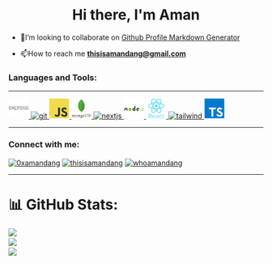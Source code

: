 <h1 align="center">Hi there, I'm Aman</h1>

- 🤝I’m looking to collaborate on [Github Profile Markdown Generator](https://github.com/thisisamandang/github-profile-markdown-generator)

- 📫How to reach me **thisisamandang@gmail.com**

<h3 align="left">Languages and Tools:</h3>
<hr/><p align="left"> <a href="https://expressjs.com" target="_blank" rel="noreferrer"> <img src="https://raw.githubusercontent.com/devicons/devicon/master/icons/express/express-original-wordmark.svg" alt="express" width="40" height="40"/> </a> <a href="https://git-scm.com/" target="_blank" rel="noreferrer"> <img src="https://www.vectorlogo.zone/logos/git-scm/git-scm-icon.svg" alt="git" width="40" height="40"/> </a> <a href="https://developer.mozilla.org/en-US/docs/Web/JavaScript" target="_blank" rel="noreferrer"> <img src="https://raw.githubusercontent.com/devicons/devicon/master/icons/javascript/javascript-original.svg" alt="javascript" width="40" height="40"/> </a> <a href="https://www.mongodb.com/" target="_blank" rel="noreferrer"> <img src="https://raw.githubusercontent.com/devicons/devicon/master/icons/mongodb/mongodb-original-wordmark.svg" alt="mongodb" width="40" height="40"/> </a> <a href="https://nextjs.org/" target="_blank" rel="noreferrer"> <img src="https://cdn.worldvectorlogo.com/logos/nextjs-2.svg" alt="nextjs" width="40" height="40"/> </a> <a href="https://nodejs.org" target="_blank" rel="noreferrer"> <img src="https://raw.githubusercontent.com/devicons/devicon/master/icons/nodejs/nodejs-original-wordmark.svg" alt="nodejs" width="40" height="40"/> </a> <a href="https://reactjs.org/" target="_blank" rel="noreferrer"> <img src="https://raw.githubusercontent.com/devicons/devicon/master/icons/react/react-original-wordmark.svg" alt="react" width="40" height="40"/> </a> <a href="https://tailwindcss.com/" target="_blank" rel="noreferrer"> <img src="https://www.vectorlogo.zone/logos/tailwindcss/tailwindcss-icon.svg" alt="tailwind" width="40" height="40"/> </a> <a href="https://www.typescriptlang.org/" target="_blank" rel="noreferrer"> <img src="https://raw.githubusercontent.com/devicons/devicon/master/icons/typescript/typescript-original.svg" alt="typescript" width="40" height="40"/> </a> </p> <hr/>

<h3 align="left">Connect with me:</h3>
<p align="left">
<a href="https://twitter.com/0xamandang" target="blank"><img align="center" src="https://raw.githubusercontent.com/thisisamandang/github-profile-markdown-generator/main/icons/Social/twitter.svg" alt="0xamandang" height="30" width="40" /></a>
<a href="https://linkedin.com/in/thisisamandang" target="blank"><img align="center" src="https://raw.githubusercontent.com/thisisamandang/github-profile-markdown-generator/main/icons/Social/linked-in-alt.svg" alt="thisisamandang" height="30" width="40" /></a>
<a href="https://instagram.com/whoamandang" target="blank"><img align="center" src="https://raw.githubusercontent.com/thisisamandang/github-profile-markdown-generator/main/icons/Social/instagram.svg" alt="whoamandang" height="30" width="40" /></a>
</p>
<hr />

# 📊 GitHub Stats:
![](https://github-readme-stats.vercel.app/api?username=thisisamandang&theme=dark&hide_border=false&include_all_commits=false&count_private=false)<br/>
![](https://github-readme-streak-stats.herokuapp.com/?user=thisisamandang&theme=dark&hide_border=false)<br/>
![](https://github-readme-stats.vercel.app/api/top-langs/?username=thisisamandang&theme=dark&hide_border=false&include_all_commits=false&count_private=false&layout=compact)

